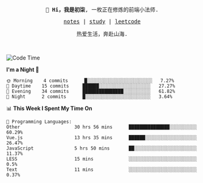 <p align="center">
  <samp>
    <span><strong>👋 Hi，我是初柒</strong>,</span>
    <span>一枚正在修炼的前端小法师.</span>
  </samp>
</p>

<p align="center">
  <samp>
    <a href="https://www.wolai.com/dec-seven/wyPFvMTwAcD9muc6RMfThB">notes</a> |
    <a href="https://github.com/dec-seven/fe-study">study</a> |
    <a href="https://leetcode.cn/u/dec-seven/">leetcode</a>
  </samp>
</p>
<p align="center">
  <samp>
    <span>热爱生活，奔赴山海.</span>
  </samp>
</p>
<br>

<!--START_SECTION:waka-->
![Code Time](http://img.shields.io/badge/Code%20Time-86%20hrs%2025%20mins-blue)

**I'm a Night 🦉** 

```text
🌞 Morning    4 commits      █░░░░░░░░░░░░░░░░░░░░░░░░   7.27% 
🌆 Daytime    15 commits     ██████░░░░░░░░░░░░░░░░░░░   27.27% 
🌃 Evening    34 commits     ███████████████░░░░░░░░░░   61.82% 
🌙 Night      2 commits      █░░░░░░░░░░░░░░░░░░░░░░░░   3.64%

```


📊 **This Week I Spent My Time On** 

```text
💬 Programming Languages: 
Other                    30 hrs 56 mins      ███████████████░░░░░░░░░░   60.29% 
Vue.js                   13 hrs 35 mins      ██████░░░░░░░░░░░░░░░░░░░   26.47% 
JavaScript               5 hrs 50 mins       ██░░░░░░░░░░░░░░░░░░░░░░░   11.37% 
LESS                     15 mins             ░░░░░░░░░░░░░░░░░░░░░░░░░   0.5% 
Text                     11 mins             ░░░░░░░░░░░░░░░░░░░░░░░░░   0.37%

```


<!--END_SECTION:waka-->

